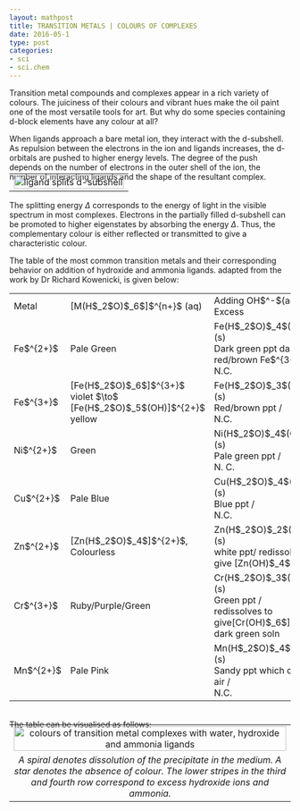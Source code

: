 ```yaml
---
layout: mathpost
title: TRANSITION METALS | COLOURS OF COMPLEXES
date: 2016-05-1 
type: post
categories:
- sci
- sci.chem
---
```


Transition metal compounds and complexes appear in a rich variety of colours. The juiciness of their colours and vibrant hues make the oil paint one of the most versatile tools for art. But why do some species containing d-block elements have any colour at all?

When ligands approach a bare metal ion, they interact with the d-subshell. As repulsion between the electrons in the ion and ligands increases, the d-orbitals are pushed to higher energy levels. The degree of the push depends on the number of electrons in the outer shell of the ion, the number of interacting ligands and the shape of the resultant complex.   
<br />
<table style="margin-top: -45px;" cellpadding="5">
    <tr>
    <td align="center" valign="center">
    <center><img width="100%" src="{{site.baseurl}}/assets/ligand.jpg" alt="ligand splits d-subshell" />
    </center>
    </td>
    </tr>
</table>

The splitting energy $\Delta$ corresponds to the energy of light in the visible spectrum in most complexes. Electrons in the partially filled d-subshell can be promoted to higher eigenstates by absorbing the energy $\Delta$. Thus, the complementary colour is either reflected or transmitted to give a characteristic colour.

The table of the most common transition metals and their corresponding behavior on addition of hydroxide and ammonia ligands. adapted from the work by Dr Richard Kowenicki, is given below:

<table class="tablch" width="100%"> 
<tr><td>Metal</td>
<td>[M(H$_2$O)$_6$]$^{n+}$ (aq)</td>
<td>Adding OH$^-$(aq) /<br/> Excess</td>
<td>Adding NH$_3$(aq) /<br/> Excess</td>
</tr>
<tr><td>Fe$^{2+}$</td>
<td>Pale Green</td>
<td>Fe(H$_2$O)$_4$(OH)$_2$ (s)<br/>Dark green ppt darkens to red/brown Fe$^{3+}$  /<br/>  N.C. </td>
<td>Fe(H$_2$O)$_4$(OH)$_2$ (s)<br/>Dark green ppt darkens to red/brown Fe$^{3+}$  /<br/> N.C.</td>
</tr>
<tr><td>Fe$^{3+}$</td>
<td>[Fe(H$_2$O)$_6$]$^{3+}$ violet $\to$ [Fe(H$_2$O)$_5$(OH)]$^{2+}$ yellow</td>
<td>Fe(H$_2$O)$_3$(OH)$_3$ (s)<br/>Red/brown ppt  /<br/> N.C.</td>
<td>Fe(H$_2$O)$_3$(OH)$_3$ (s)<br/>Red/brown ppt  /<br/> N. C. </td>
</tr>
<tr><td>Ni$^{2+}$<br/></td>
<td>Green</td>
<td>Ni(H$_2$O)$_4$(OH)$_2$ (s)<br/>Pale green ppt /<br/> N. C.</td>
<td>Ni(H$_2$O)$_4$(OH)$_2$ (s)<br/>Pale green ppt /<br/> redissolves to pale blue soln [Ni(NH$_3$)$_4$(H$_2$O)$_2$]$^{2+}$ </td>
</tr>
<tr><td>Cu$^{2+}$</td>
<td>Pale Blue</td>
<td>Cu(H$_2$O)$_4$(OH)$_2$­ (s)<br/>Blue ppt /<br/> N.C.</td>
<td>Cu(H$_2$O)$_4$(OH)$_2$ (s)<br/>Blue ppt /<br/> redissolves to deep blue soln [Cu(NH$_3$)$_4$(H$_2$O)$_2$]$^{2+}$</td>
</tr>
<tr><td>Zn$^{2+}$</td>
<td>[Zn(H$_2$O)$_4$]$^{2+}$, Colourless</td>
<td>Zn(H$_2$O)$_2$(OH)$_2$ (s)<br/>white ppt/ redissolves to give [Zn(OH)$_4$]$^{2-}$</td>
    <td>Zn(H$_2$O)$_2$(OH)$_2$ (s)<br/>white ppt /<br/> redissolves to [Zn(NH$_3$)$_4$]$^{2+}$</td>
</tr>
<tr><td>Cr$^{3+}$</td>
<td>Ruby/Purple/Green</td>
<td>Cr(H$_2$O)$_3$(OH)$_3$ (s)<br/>Green ppt  /<br/> redissolves to give[Cr(OH)$_6$]$^{3-}$ dark green soln</td>
    <td>Cr(H$_2$O)$_3$(OH)$_3$ (s)<br/>Green ppt  /<br/>lilac soln [Cr(NH$_3$)$_6$]3+</td>
</tr>
<tr><td>Mn$^{2+}$</td>
<td>Pale Pink</td>
<td>Mn(H$_2$O)$_4$(OH)$_2$ (s)<br/>Sandy ppt which darkens in air /<br/> N.C. </td>
<td>Mn(H$_2$O)$_4$(OH)$_2$ (s)<br/>Sandy ppt which darkens in air /<br/> N. C. </td>
</tr>
</table>
<br />
The table can be visualised as follows:
<br />
<br />
<table style="margin-top: -25px;" cellpadding="5">
    <tr>
    <td align="center" valign="center">
    <center><img width="100%" src="{{site.baseurl}}/assets/per.png" alt="colours of transition metal complexes with water, hydroxide and ammonia ligands" />
    </center>
    </td>
    </tr>
    <tr>
    <td align="center" valign="center">
    <em> A spiral denotes dissolution of the precipitate in the medium. A star denotes the absence of colour. The lower stripes in the third and fourth row correspond to excess hydroxide ions and ammonia.</em>
    </td>
    </tr>
</table>


